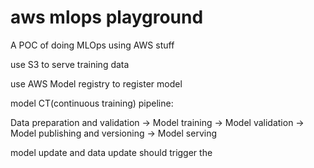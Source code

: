 # aws mlops playground

A POC of doing MLOps using AWS stuff

use S3 to serve training data

use AWS Model registry to register model

model CT(continuous training) pipeline:

Data preparation and validation -> Model training -> Model validation -> Model publishing and versioning -> Model serving

model update and data update should trigger the

